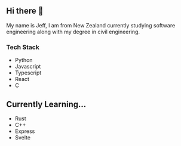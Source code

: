 ## Hi there 👋

My name is Jeff, I am from New Zealand currently studying software engineering along with my degree in civil engineering.

### Tech Stack

- Python
- Javascript
- Typescript
- React
- C

## Currently Learning...

- Rust
- C++
- Express
- Svelte
